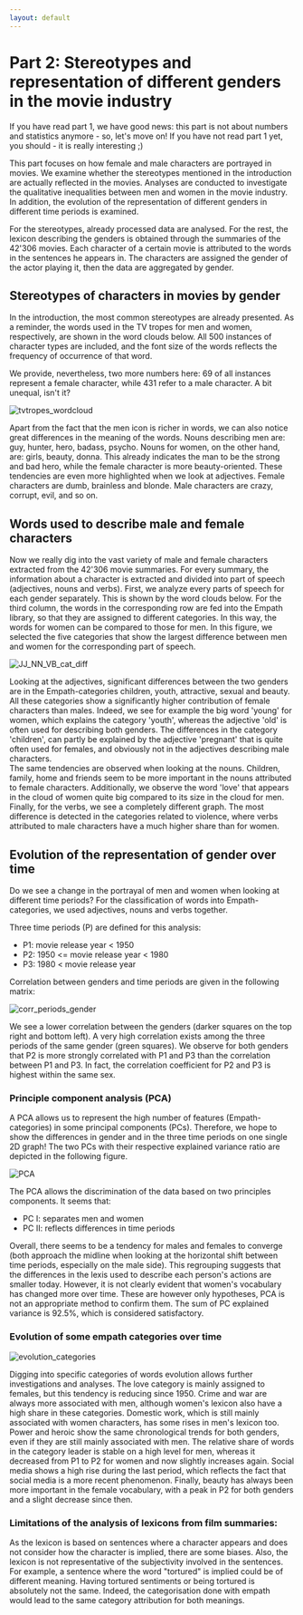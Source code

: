 ```yaml
---
layout: default
---
```


# Part 2: Stereotypes and representation of different genders in the movie industry
If you have read part 1, we have good news: this part is not about numbers and statistics anymore - so, let's move on! If you have not read part 1 yet, you should - it is really interesting ;)

This part focuses on how female and male characters are portrayed in movies. We examine whether the stereotypes mentioned in the introduction are actually reflected in the movies. Analyses are conducted to investigate the qualitative inequalities between men and women in the movie industry. In addition, the evolution of the representation of different genders in different time periods is examined. 

For the stereotypes, already processed data are analysed. For the rest, the lexicon describing the genders is obtained through the summaries of the 42'306 movies. Each character of a certain movie is attributed to the words in the sentences he appears in. The characters are assigned the gender of the actor playing it, then the data are aggregated by gender.

## Stereotypes of characters in movies by gender
In the introduction, the most common stereotypes are already presented. As a reminder, the words used in the TV tropes for men and women, respectively, are shown in the word clouds below. All 500 instances of character types are included, and the font size of the words reflects the frequency of occurrence of that word.

We provide, nevertheless, two more numbers here: 69 of all instances represent a female character, while 431 refer to a male character. A bit unequal, isn't it?

![tvtropes_wordcloud](https://user-images.githubusercontent.com/114232327/209007228-546626e2-7177-4a72-95ab-766a2d4c6644.png)

Apart from the fact that the men icon is richer in words, we can also notice great differences in the meaning of the words. Nouns describing men are: guy, hunter, hero, badass, psycho. Nouns for women, on the other hand, are: girls, beauty, donna. This already indicates the man to be the strong and bad hero, while the female character is more beauty-oriented. These tendencies are even more highlighted when we look at adjectives. Female characters are dumb, brainless and blonde. Male characters are crazy, corrupt, evil, and so on.


## Words used to describe male and female characters
Now we really dig into the vast variety of male and female characters extracted from the 42'306 movie summaries. For every summary, the information about a character is extracted and divided into part of speech (adjectives, nouns and verbs). First, we analyze every parts of speech for each gender separately. This is shown by the word clouds below. For the third column, the words in the corresponding row are fed into the Empath library, so that they are assigned to different categories. In this way, the words for women can be compared to those for men. In this figure, we selected the five categories that show the largest difference between men and women for the corresponding part of speech.

![JJ_NN_VB_cat_diff](https://user-images.githubusercontent.com/114232327/209007446-ebce514e-011a-4ef8-a153-c28d0140f655.png)

Looking at the adjectives, significant differences between the two genders are in the Empath-categories children, youth, attractive, sexual and beauty. All these categories show a significantly higher contribution of female characters than males. Indeed, we see for example the big word 'young' for women, which explains the category 'youth', whereas the adjective 'old' is often used for describing both genders. The differences in the category 'children', can partly be explained by the adjective 'pregnant' that is quite often used for females, and obviously not in the adjectives describing male characters. \
The same tendencies are observed when looking at the nouns. Children, family, home and friends seem to be more important in the nouns attributed to female characters. Additionally, we observe the word 'love' that appears in the cloud of women quite big compared to its size in the cloud for men. \
Finally, for the verbs, we see a completely different graph. The most difference is detected in the categories related to violence, where verbs attributed to male characters have a much higher share than for women.


## Evolution of the representation of gender over time
Do we see a change in the portrayal of men and women when looking at different time periods? For the classification of words into Empath-categories, we used adjectives, nouns and verbs together.

Three time periods (P) are defined for this analysis:
* P1:         movie release year < 1950
* P2: 1950 <= movie release year < 1980
* P3: 1980 <  movie release year

Correlation between genders and time periods are given in the following matrix:

![corr_periods_gender](https://user-images.githubusercontent.com/114232327/209010234-a1d60ec9-0254-4696-90c7-042561da8cee.png)

We see a lower correlation between the genders (darker squares on the top right and bottom left). A very high correlation exists among the three periods of the same gender (green squares). We observe for both genders that P2 is more strongly correlated with P1 and P3 than the correlation between P1 and P3. In fact, the correlation coefficient for P2 and P3 is highest within the same sex.


### Principle component analysis (PCA)
A PCA allows us to represent the high number of features (Empath-categories) in some principal components (PCs). Therefore, we hope to show the differences in gender and in the three time periods on one single 2D graph! The two PCs with their respective explained variance ratio are depicted in the following figure. 

![PCA](https://user-images.githubusercontent.com/114232327/209010620-b254b5d5-e00b-45dd-97d9-4e61945340aa.png)

The PCA allows the discrimination of the data based on two principles components. It seems that:
* PC I: separates men and women
* PC II: reflects differences in time periods

Overall, there seems to be a tendency for males and females to converge (both approach the midline when looking at the horizontal shift between time periods, especially on the male side). This regrouping suggests that the differences in the lexis used to describe each person's actions are smaller today. However, it is not clearly evident that women's vocabulary has changed more over time. These are however only hypotheses, PCA is not an appropriate method to confirm them. The sum of PC explained variance is 92.5%, which is considered satisfactory.



### Evolution of some empath categories over time

![evolution_categories](https://user-images.githubusercontent.com/114232327/209010664-a3564c56-3e8b-4328-9cd7-80b564038725.png)

  
Digging into specific categories of words evolution allows further investigations and analyses. The love category is mainly assigned to females, but this tendency is reducing since 1950. Crime and war are always more associated with men, although women's lexicon also have a high share in these categories. Domestic work, which is still mainly associated with women characters, has some rises in men's lexicon too. Power and heroic show the same chronological trends for both genders, even if they are still mainly associated with men. The relative share of words in the category leader is stable on a high level for men, whereas it decreased from P1 to P2 for women and now slightly increases again. Social media shows a high rise during the last period, which reflects the fact that social media is a more recent phenomenon. Finally, beauty has always been more important in the female vocabulary, with a peak in P2 for both genders and a slight decrease since then.

### Limitations of the analysis of lexicons from film summaries:

As the lexicon is based on sentences where a character appears and does not consider how the character is implied, there are some biases. Also, the lexicon is not representative of the subjectivity involved in the sentences. For example, a sentence where the word "tortured" is implied could be of different meaning. Having tortured sentiments or being tortured is absolutely not the same. Indeed, the categorisation done with empath would lead to the same category attribution for both meanings.



